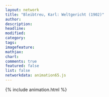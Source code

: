 ```yaml
---
layout: network
title: "Bleibtreu, Karl: Weltgericht (1902)"
author:
description:
headline:
modified:
category:
tags:
imagefeature: 
mathjax: 
chart: 
comments: true
featured: false
list: false
networkdata: animation65.js
---
```

{% include animation.html %}
